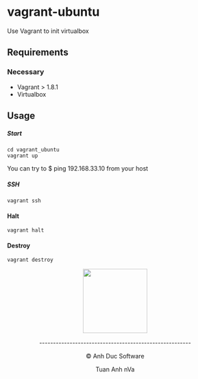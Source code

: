 # vagrant-ubuntu

Use Vagrant to init virtualbox

## Requirements
### Necessary
* Vagrant > 1.8.1
* Virtualbox

## Usage

##### Start
```
cd vagrant_ubuntu
vagrant up
```
You can try to $ ping 192.168.33.10 from your host 

##### SSH
```
vagrant ssh
```

#### Halt
```
vagrant halt
```

#### Destroy
```
vagrant destroy
```

<p align="center"><img width="150" src="https://encrypted-tbn0.gstatic.com/images?q=tbn:ANd9GcTeW5uRrB3sLE6JAG-5nSGr_sGVEVvSa4DmtN6M-IetlTG4edJH&s"></p>


<p align="center"> ------------------------------------------------------- </p>
<p align="center"> © Anh Duc Software </p>
<p align="center"> Tuan Anh nVa </p>